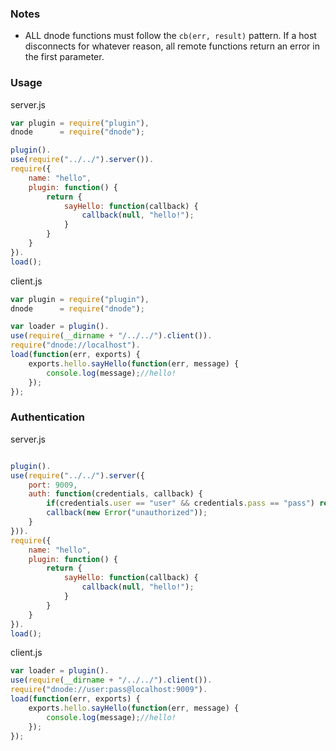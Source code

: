 ### Notes

- ALL dnode functions must follow the `cb(err, result)` pattern. If a host disconnects for whatever reason, all 
remote functions return an error in the first parameter.

### Usage


server.js

```javascript
var plugin = require("plugin"),
dnode      = require("dnode");

plugin().
use(require("../../").server()).
require({
	name: "hello",
	plugin: function() {
		return {
			sayHello: function(callback) {
				callback(null, "hello!");
			}
		}
	}
}).
load();
```

client.js

```javascript
var plugin = require("plugin"),
dnode      = require("dnode");

var loader = plugin().
use(require(__dirname + "/../../").client()).
require("dnode://localhost").
load(function(err, exports) {
	exports.hello.sayHello(function(err, message) {
		console.log(message);//hello!
	});
});
```


### Authentication

server.js

```javascript

plugin().
use(require("../../").server({
	port: 9009,
	auth: function(credentials, callback) {
		if(credentials.user == "user" && credentials.pass == "pass") return callback();
		callback(new Error("unauthorized"));
	}
})).
require({
	name: "hello",
	plugin: function() {
		return {
			sayHello: function(callback) {
				callback(null, "hello!");
			}
		}
	}
}).
load();
```

client.js

```javascript
var loader = plugin().
use(require(__dirname + "/../../").client()).
require("dnode://user:pass@localhost:9009").
load(function(err, exports) {
	exports.hello.sayHello(function(err, message) {
		console.log(message);//hello!
	});
});
